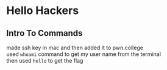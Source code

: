 # Hello Hackers
## Intro To Commands
made ssh key in mac and then added it to pwn.college <br>
used `whoami` command to get my user name from the terminal <br>
then used `hello` to get the flag <br>
